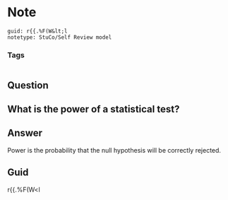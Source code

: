 # Note
```
guid: r{{.%F(W&lt;l
notetype: StuCo/Self Review model
```

### Tags
```
```

## Question
<h2>What is the power of a statistical test?</h2>

## Answer
<section>
<p>Power is the probability that the null hypothesis will be correctly rejected.</p>

</section>

## Guid
r{{.%F(W<l
